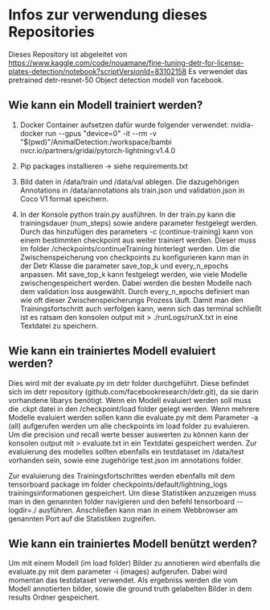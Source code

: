# Infos zur verwendung dieses Repositories

Dieses Repository ist abgeleitet von https://www.kaggle.com/code/nouamane/fine-tuning-detr-for-license-plates-detection/notebook?scriptVersionId=83102158
Es verwendet das pretrained detr-resnet-50 Object detection modell von facebook.

## Wie kann ein Modell trainiert werden?

1. Docker Container aufsetzen dafür wurde folgender verwendet:
    nvidia-docker run --gpus "device=0" -it --rm -v "$(pwd)"/AnimalDetection:/workspace/bambi nvcr.io/partners/gridai/pytorch-lightning:v1.4.0


2. Pip packages installieren
    -> siehe requirements.txt

3. Bild daten in /data/train und /data/val ablegen. Die dazugehörigen Annotations in /data/annotations als train.json und validation.json in Coco V1 format speichern.

4. In der Konsole python train.py ausführen. In der train.py kann die trainingsdauer (num_steps) sowie andere parameter festgelegt werden. Durch das hinzufügen des parameters -c (continue-training) kann von einem bestimmten checkpoint aus weiter trainiert werden. Dieser muss im folder /checkpoints/continueTraining hinterlegt werden. 
Um die Zwischenspeicherung von checkpoints zu konfigurieren kann man in der Detr Klasse die parameter save_top_k und every_n_epochs anpassen.
Mit save_top_k kann festgelegt werden, wie viele Modelle zwischengespeichert werden. Dabei werden die besten Modelle nach dem validation loss ausgewählt. Durch every_n_epochs definiert man wie oft dieser Zwischenspeicherungs Prozess läuft.
Damit man den Trainingsfortschritt auch verfolgen kann, wenn sich das terminal schließt ist es ratsam den konsolen output mit > ./runLogs/runX.txt in eine Textdatei zu speichern.

## Wie kann ein trainiertes Modell evaluiert werden?
Dies wird mit der evaluate.py im detr folder durchgeführt. Diese befindet sich im detr repository (github.com/facebookresearch/detr.git), da sie darin vorhandene libarys benötigt.
Wenn ein Modell evaluiert werden soll muss die .ckpt datei in den /checkpoint/load folder gelegt werden.
Wenn mehrere Modelle evaluiert werden sollen kann die evaluate.py mit dem Parameter -a (all) aufgerufen werden um alle checkpoints im load folder zu evaluieren.
Um die precision und recall werte besser auswerten zu können kann der konsolen output mit > evaluate.txt in ein Textdatei gespeichert werden.
Zur evaluierung des modelles sollten ebenfalls ein testdataset im /data/test vorhanden sein, sowie eine zugehörige test.json im annotations folder.

Zur evaluierung des Trainingsfortschrittes werden ebenfalls mit dem tensorboard package im folder checkpoints/default/lightning_logs trainingsinformationen gespeichert. Um diese Statistiken anzuzeigen muss man in den genannten folder navigieren und den befehl tensorboard --logdir=./ ausführen. Anschließen kann man in einem Webbrowser am genannten Port auf die Statistiken zugreifen.

## Wie kann ein trainiertes Modell benützt werden?
Um mit einem Modell (im load folder) Bilder zu annotieren wird ebenfalls die evaluate.py mit dem parameter -i (images) aufgerufen. Dabei wird momentan das testdataset verwendet. Als ergebniss werden die vom Modell annotierten bilder, sowie die ground truth gelabelten Bilder in dem results Ordner gespeichert.




